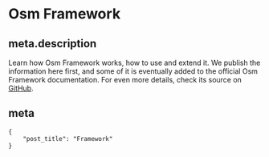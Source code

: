 # Osm Framework

## meta.description

Learn how Osm Framework works, how to use and extend it. We publish the information here first, and some of it is eventually added to the official Osm Framework documentation.
For even more details, check its source
on [GitHub](https://github.com/osmphp/framework).

## meta

    {
        "post_title": "Framework"
    }